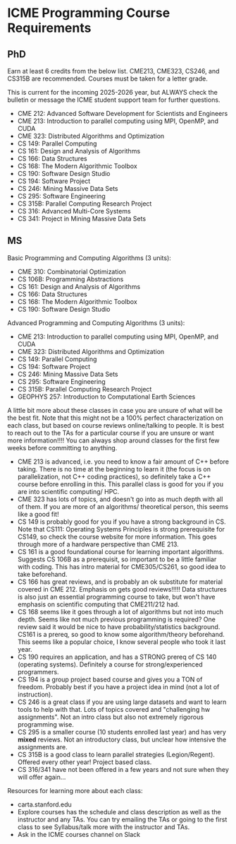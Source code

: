 # ICME Programming Course Requirements

## PhD
Earn at least 6 credits from the below list. CME213, CME323, CS246, and CS315B are recommended. Courses must be taken for a letter grade.

This is current for the incoming 2025-2026 year, but ALWAYS check the bulletin or message the ICME student support team for further questions.

* CME 212: Advanced Software Development for Scientists and Engineers
* CME 213: Introduction to parallel computing using MPI, OpenMP, and CUDA
* CME 323: Distributed Algorithms and Optimization
* CS 149: Parallel Computing
* CS 161: Design and Analysis of Algorithms
* CS 166: Data Structures
* CS 168: The Modern Algorithmic Toolbox
* CS 190: Software Design Studio
* CS 194: Software Project
* CS 246: Mining Massive Data Sets
* CS 295: Software Engineering
* CS 315B: Parallel Computing Research Project
* CS 316: Advanced Multi-Core Systems
* CS 341: Project in Mining Massive Data Sets

## MS
Basic Programming and Computing Algorithms (3 units):
* CME 310: Combinatorial Optimization
* CS 106B: Programming Abstractions
* CS 161: Design and Analysis of Algorithms
* CS 166: Data Structures
* CS 168: The Modern Algorithmic Toolbox
* CS 190: Software Design Studio

Advanced Programming and Computing Algorithms (3 units):
* CME 213: Introduction to parallel computing using MPI, OpenMP, and CUDA
* CME 323: Distributed Algorithms and Optimization
* CS 149: Parallel Computing
* CS 194: Software Project
* CS 246: Mining Massive Data Sets
* CS 295: Software Engineering
* CS 315B: Parallel Computing Research Project
* GEOPHYS 257: Introduction to Computational Earth Sciences

A little bit more about these classes in case you are unsure of what will be the best fit. Note that this might not be a 100% perfect characterization on each class, but based on course reviews online/talking to people. It is best to reach out to the TAs for a particular course if you are unsure or want more information!!!! You can always shop around classes for the first few weeks before committing to anything.
- CME 213 is advanced, i.e. you need to know a fair amount of C++ before taking. There is no time at the beginning to learn it (the focus is on parallelization, not C++ coding practices), so definitely take a C++ course before enrolling in this. This parallel class is good for you if you are into scientific computing/ HPC.
- CME 323 has lots of topics, and doesn't go into as much depth with all of them. If you are more of an algorithms/ theoretical person, this seems like a good fit!
- CS 149 is probably good for you if you have a strong background in CS. Note that CS111: Operating Systems Principles is strong prerequisite for CS149, so check the course website for more information. This goes through more of a hardware perspective than CME 213. 
- CS 161 is a good foundational course for learning important algorithms. Suggests CS 106B as a prerequisit, so important to be a little familiar with coding. This has intro material for CME305/CS261, so good idea to take beforehand. 
- CS 166 has great reviews, and is probably an ok substitute for material covered in CME 212. Emphasis on gets good reviews!!!!! Data structures is also just an essential programming course to take, but won't have emphasis on scientific computing that CME211/212 had.
- CS 168 seems like it goes through a lot of algorithms but not into much depth. Seems like not much previous programming is required? One review said it would be nice to have probability/statistics background. CS161 is a prereq, so good to know some algorithm/theory beforehand. This seems like a popular choice, I know several people who took it last year.
- CS 190 requires an application, and has a STRONG prereq of CS 140 (operating systems). Definitely a course for strong/experienced programmers. 
- CS 194 is a group project based course and gives you a TON of freedom. Probably best if you have a project idea in mind (not a lot of instruction).
- CS 246 is a great class if you are using large datasets and want to learn tools to help with that. Lots of topics covered and "challenging hw assignments". Not an intro class but also not extremely rigorous programming wise. 
- CS 295 is a smaller course (10 students enrolled last year) and has very **mixed** reviews. Not an introductory class, but unclear how intensive the assignments are. 
- CS 315B is a good class to learn parallel strategies (Legion/Regent). Offered every other year! Project based class.
- CS 316/341 have not been offered in a few years and not sure when they will offer again...

Resources for learning more about each class:
* carta.stanford.edu
* Explore courses has the schedule and class description as well as the instructor and any TAs. You can try emailing the TAs or going to the first class to see Syllabus/talk more with the instructor and TAs.
* Ask in the ICME courses channel on Slack
